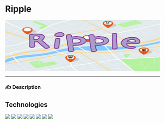 # Ripple

![Ripple Logo](/assets/RippleBanner2.png)
___

### :writing_hand: Description

## Technologies 

![](https://img.shields.io/badge/OS-Linux-informational?style=plastic&logo=linux&logoColor=white&color=c4b4f4)
![](https://img.shields.io/badge/Shell-Bash/Zsh-informational?style=plastic&logo=windowsterminal&logoColor=white&color=c4b4f4)
![](https://img.shields.io/badge/Editor-VSCode-informational?style=plastic&logo=visualstudiocode&logoColor=white&color=c4b4f4)
![](https://img.shields.io/badge/Code-JavaScript-informational?style=plastic&logo=javascript&logoColor=white&color=c4b4f4)
![](https://img.shields.io/badge/<Code>-<React-Native>-informational?style=plastic&logo=react&logoColor=white&color=c4b4f4)
![](https://img.shields.io/badge/<Tools>-<Firebase%20Firestore>-informational?style=plastic&logo=firebase&logoColor=white&color=c4b4f4)
![](https://img.shields.io/badge/<Tools>-<Expo>-informational?style=plastic&logo=expo&logoColor=white&color=c4b4f4)
![](https://img.shields.io/badge/<Tools>-<Eventbrite%20API>-informational?style=plastic&logo=eventbrite&logoColor=white&color=c4b4f4)
